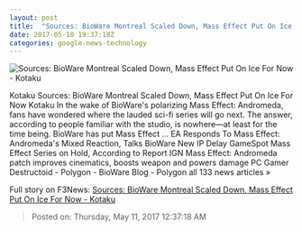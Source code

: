 ```yaml
---
layout: post
title:  "Sources: BioWare Montreal Scaled Down, Mass Effect Put On Ice For Now - Kotaku"
date: 2017-05-10 19:37:18Z
categories: google-news-technology
---
```


![Sources: BioWare Montreal Scaled Down, Mass Effect Put On Ice For Now - Kotaku](https://i.kinja-img.com/gawker-media/image/upload/s--rE15Z28c--/c_fill,fl_progressive,g_center,h_900,q_80,w_1600/r8fsudpv8usyh4hlqgh5.jpg)

Kotaku Sources: BioWare Montreal Scaled Down, Mass Effect Put On Ice For Now Kotaku In the wake of BioWare's polarizing Mass Effect: Andromeda, fans have wondered where the lauded sci-fi series will go next. The answer, according to people familiar with the studio, is nowhere—at least for the time being. BioWare has put Mass Effect ... EA Responds To Mass Effect: Andromeda's Mixed Reaction, Talks BioWare New IP Delay GameSpot Mass Effect Series on Hold, According to Report IGN Mass Effect: Andromeda patch improves cinematics, boosts weapon and powers damage PC Gamer Destructoid - Polygon - BioWare Blog - Polygon all 133 news articles »


Full story on F3News: [Sources: BioWare Montreal Scaled Down, Mass Effect Put On Ice For Now - Kotaku](http://www.f3nws.com/n/qxQF4E)

> Posted on: Thursday, May 11, 2017 12:37:18 AM
